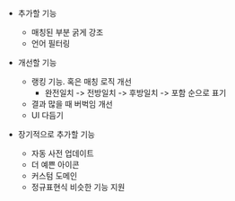 * 추가할 기능
  - 매칭된 부분 굵게 강조
  - 언어 필터링

* 개선할 기능
  - 랭킹 기능. 혹은 매칭 로직 개선
    - 완전일치 -> 전방일치 -> 후방일치 -> 포함 순으로 표기
  - 결과 많을 때 버벅임 개선
  - UI 다듬기

* 장기적으로 추가할 기능
  - 자동 사전 업데이트
  - 더 예쁜 아이콘  
  - 커스텀 도메인
  - 정규표현식 비슷한 기능 지원
